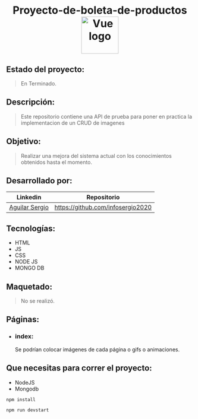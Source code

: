 <h1 align="center"> 
 Proyecto-de-boleta-de-productos
<img width="100" src="https://nodejs.org/static/images/logos/nodejs-new-pantone-black.svg" alt="Vue logo"></a></h1>


## Estado del proyecto:
> En Terminado.
## Descripción:
> Este repositorio contiene una API de prueba para poner en practica la implementacion de un CRUD de imagenes
## Objetivo: 
> Realizar una mejora del sistema actual con los conocimientos obtenidos hasta el momento.
## Desarrollado por:
| Linkedin | Repositorio |
| -------  | ------- |
| [Aguilar Sergio](linkedin.com/in/sergioaguilarsoria) | https://github.com/infosergio2020 |
## Tecnologías:
* HTML
* JS
* CSS
* NODE JS
* MONGO DB
## Maquetado:
> No se realizó.
## Páginas:
  * ### index:
     Se podrían colocar imágenes de cada página o gifs o animaciones.
## Que necesitas para correr el proyecto:
 * NodeJS
 * Mongodb
```
npm install 
```
```
npm run devstart
```
